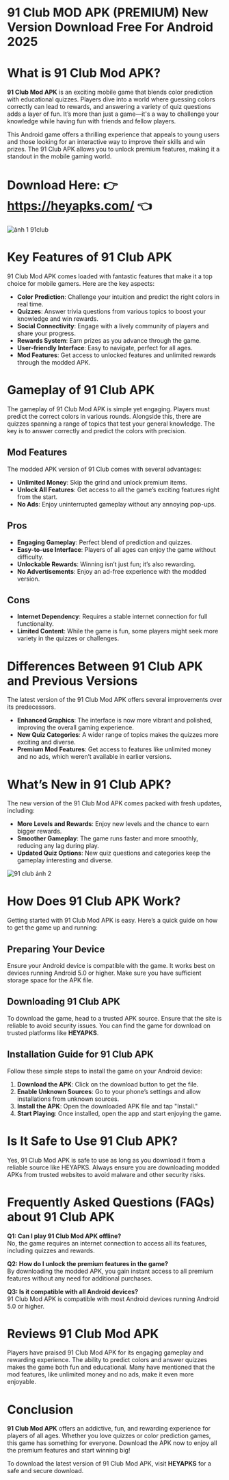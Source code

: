 # 91 Club MOD APK (PREMIUM) New Version Download Free For Android 2025
 
# What is 91 Club Mod APK?

**91 Club Mod APK** is an exciting mobile game that blends color prediction with educational quizzes. Players dive into a world where guessing colors correctly can lead to rewards, and answering a variety of quiz questions adds a layer of fun. It’s more than just a game—it's a way to challenge your knowledge while having fun with friends and fellow players.

This Android game offers a thrilling experience that appeals to young users and those looking for an interactive way to improve their skills and win prizes. The 91 Club APK allows you to unlock premium features, making it a standout in the mobile gaming world.

# Download Here: 👉 https://heyapks.com/ 👈

![ảnh 1 91club](https://github.com/user-attachments/assets/a3c2ddd5-6a08-4ce3-a8ce-96b011ec273b)


# Key Features of 91 Club APK

91 Club Mod APK comes loaded with fantastic features that make it a top choice for mobile gamers. Here are the key aspects:

- **Color Prediction**: Challenge your intuition and predict the right colors in real time.
- **Quizzes**: Answer trivia questions from various topics to boost your knowledge and win rewards.
- **Social Connectivity**: Engage with a lively community of players and share your progress.
- **Rewards System**: Earn prizes as you advance through the game.
- **User-friendly Interface**: Easy to navigate, perfect for all ages.
- **Mod Features**: Get access to unlocked features and unlimited rewards through the modded APK.

# Gameplay of 91 Club APK

The gameplay of 91 Club Mod APK is simple yet engaging. Players must predict the correct colors in various rounds. Alongside this, there are quizzes spanning a range of topics that test your general knowledge. The key is to answer correctly and predict the colors with precision.

## Mod Features

The modded APK version of 91 Club comes with several advantages:

- **Unlimited Money**: Skip the grind and unlock premium items.
- **Unlock All Features**: Get access to all the game’s exciting features right from the start.
- **No Ads**: Enjoy uninterrupted gameplay without any annoying pop-ups.

## Pros

- **Engaging Gameplay**: Perfect blend of prediction and quizzes.
- **Easy-to-use Interface**: Players of all ages can enjoy the game without difficulty.
- **Unlockable Rewards**: Winning isn’t just fun; it’s also rewarding.
- **No Advertisements**: Enjoy an ad-free experience with the modded version.

## Cons

- **Internet Dependency**: Requires a stable internet connection for full functionality.
- **Limited Content**: While the game is fun, some players might seek more variety in the quizzes or challenges.

# Differences Between 91 Club APK and Previous Versions

The latest version of the 91 Club Mod APK offers several improvements over its predecessors. 

- **Enhanced Graphics**: The interface is now more vibrant and polished, improving the overall gaming experience.
- **New Quiz Categories**: A wider range of topics makes the quizzes more exciting and diverse.
- **Premium Mod Features**: Get access to features like unlimited money and no ads, which weren’t available in earlier versions.

# What’s New in 91 Club APK?

The new version of the 91 Club Mod APK comes packed with fresh updates, including:

- **More Levels and Rewards**: Enjoy new levels and the chance to earn bigger rewards.
- **Smoother Gameplay**: The game runs faster and more smoothly, reducing any lag during play.
- **Updated Quiz Options**: New quiz questions and categories keep the gameplay interesting and diverse.

![91 club ảnh 2](https://github.com/user-attachments/assets/4a8d5cad-218d-42fe-a420-f40d4154805f)

# How Does 91 Club APK Work?

Getting started with 91 Club Mod APK is easy. Here’s a quick guide on how to get the game up and running:

## Preparing Your Device

Ensure your Android device is compatible with the game. It works best on devices running Android 5.0 or higher. Make sure you have sufficient storage space for the APK file.

## Downloading 91 Club APK

To download the game, head to a trusted APK source. Ensure that the site is reliable to avoid security issues. You can find the game for download on trusted platforms like **HEYAPKS**.

## Installation Guide for 91 Club APK

Follow these simple steps to install the game on your Android device:

1. **Download the APK**: Click on the download button to get the file.
2. **Enable Unknown Sources**: Go to your phone’s settings and allow installations from unknown sources.
3. **Install the APK**: Open the downloaded APK file and tap "Install."
4. **Start Playing**: Once installed, open the app and start enjoying the game.

# Is It Safe to Use 91 Club APK?

Yes, 91 Club Mod APK is safe to use as long as you download it from a reliable source like HEYAPKS. Always ensure you are downloading modded APKs from trusted websites to avoid malware and other security risks.

# Frequently Asked Questions (FAQs) about 91 Club APK

**Q1: Can I play 91 Club Mod APK offline?**  
No, the game requires an internet connection to access all its features, including quizzes and rewards.

**Q2: How do I unlock the premium features in the game?**  
By downloading the modded APK, you gain instant access to all premium features without any need for additional purchases.

**Q3: Is it compatible with all Android devices?**  
91 Club Mod APK is compatible with most Android devices running Android 5.0 or higher.

# Reviews 91 Club Mod APK

Players have praised 91 Club Mod APK for its engaging gameplay and rewarding experience. The ability to predict colors and answer quizzes makes the game both fun and educational. Many have mentioned that the mod features, like unlimited money and no ads, make it even more enjoyable.

# Conclusion

**91 Club Mod APK** offers an addictive, fun, and rewarding experience for players of all ages. Whether you love quizzes or color prediction games, this game has something for everyone. Download the APK now to enjoy all the premium features and start winning big!

To download the latest version of 91 Club Mod APK, visit **HEYAPKS** for a safe and secure download.
